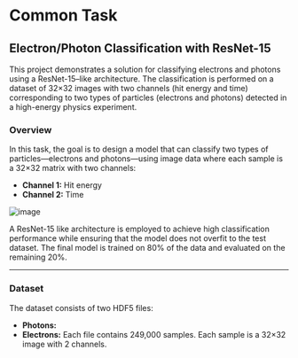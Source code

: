 # Common Task
## Electron/Photon Classification with ResNet-15

This project demonstrates a solution for classifying electrons and photons using a ResNet-15–like architecture. The classification is performed on a dataset of 32×32 images with two channels (hit energy and time) corresponding to two types of particles (electrons and photons) detected in a high-energy physics experiment.


### Overview

In this task, the goal is to design a model that can classify two types of particles—electrons and photons—using image data where each sample is a 32×32 matrix with two channels:
- **Channel 1:** Hit energy
- **Channel 2:** Time

![image](https://github.com/user-attachments/assets/26a6f068-1465-4825-8dc5-563a0973cd5e)

A ResNet-15 like architecture is employed to achieve high classification performance while ensuring that the model does not overfit to the test dataset. The final model is trained on 80% of the data and evaluated on the remaining 20%.

---

### Dataset

The dataset consists of two HDF5 files:
- **Photons:**
- **Electrons:**
Each file contains 249,000 samples. Each sample is a 32×32 image with 2 channels.


